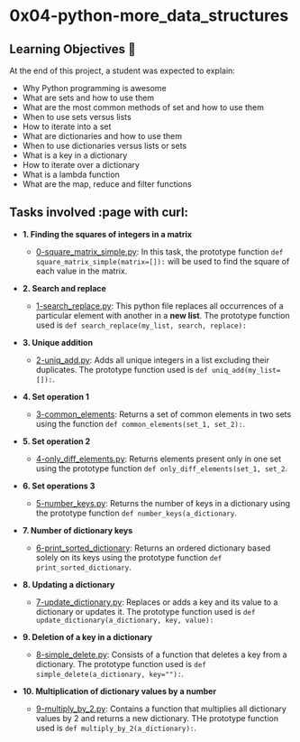 # 0x04-python-more_data_structures


## Learning Objectives :dart:

At the end of this project, a student was expected to explain:

* Why Python programming is awesome
* What are sets and how to use them
* What are the most common methods of set and how to use them
* When to use sets versus lists
* How to iterate into a set
* What are dictionaries and how to use them
* When to use dictionaries versus lists or sets
* What is a key in a dictionary
* How to iterate over a dictionary
* What is a lambda function
* What are the map, reduce and filter functions


## Tasks involved :page with curl:

* **1. Finding the squares of integers in a matrix**
  * [0-square_matrix_simple.py](0-square_matrix_simple.py): In this task, the prototype function `def square_matrix_simple(matrix=[]):` will be used to find the square of each value in the matrix.

* **2. Search and replace**
  * [1-search_replace.py](1-search_replace.py): This python file replaces all occurrences of a particular element with another in a **new list**. The prototype function used is `def search_replace(my_list, search, replace):`

* **3. Unique addition**
  * [2-uniq_add.py](2-uniq_add.py): Adds all unique integers in a list excluding their duplicates. The prototype function used is `def uniq_add(my_list=[]):`.

* **4. Set operation 1**
  * [3-common_elements](3-common_elements): Returns a set of common elements in two sets using the function `def common_elements(set_1, set_2):`.

* **5. Set operation 2**
  * [4-only_diff_elements.py](4-only_diff_elements.py): Returns elements present only in one set using the prototype function `def only_diff_elements(set_1, set_2`.

* **6. Set operations 3**
  * [5-number_keys.py](5-number_keys.py): Returns the number of keys in a dictionary using the prototype function `def number_keys(a_dictionary`.

* **7. Number of dictionary keys**
  * [6-print_sorted_dictionary](6-print_sorted_dictionary): Returns an ordered dictionary based solely on its keys using the prototype function `def print_sorted_dictionary`.

* **8. Updating a dictionary**
  * [7-update_dictionary.py](7-update_dictionary.py): Replaces or adds a key and its value to a dictionary or updates it. The prototype function used is `def update_dictionary(a_dictionary, key, value):`

* **9. Deletion of a key in a dictionary**
  * [8-simple_delete.py](8-simple_delete.py): Consists of a function that deletes a key from a dictionary. The prototype function used is `def simple_delete(a_dictionary, key=""):`.

* **10. Multiplication of dictionary values by a number**
  * [9-multiply_by_2.py](9-multiply_by_2.py): Contains a function that multiplies all dictionary values by 2 and returns a new dictionary. THe prototype function used is `def multiply_by_2(a_dictionary):`. 	
